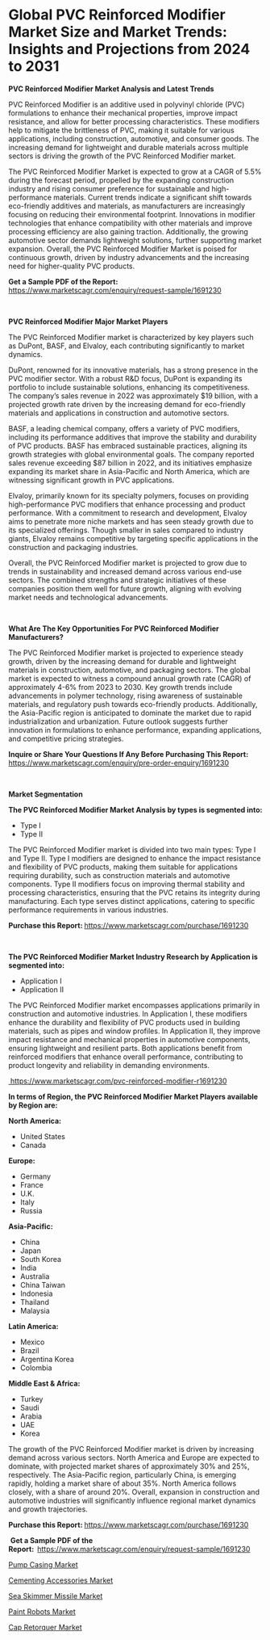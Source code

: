 <p><h1>Global PVC Reinforced Modifier Market Size and Market Trends: Insights and Projections from 2024 to 2031</h1></p><p><strong>PVC Reinforced Modifier Market Analysis and Latest Trends</strong></p>
<p><p>PVC Reinforced Modifier is an additive used in polyvinyl chloride (PVC) formulations to enhance their mechanical properties, improve impact resistance, and allow for better processing characteristics. These modifiers help to mitigate the brittleness of PVC, making it suitable for various applications, including construction, automotive, and consumer goods. The increasing demand for lightweight and durable materials across multiple sectors is driving the growth of the PVC Reinforced Modifier market.</p><p>The PVC Reinforced Modifier Market is expected to grow at a CAGR of 5.5% during the forecast period, propelled by the expanding construction industry and rising consumer preference for sustainable and high-performance materials. Current trends indicate a significant shift towards eco-friendly additives and materials, as manufacturers are increasingly focusing on reducing their environmental footprint. Innovations in modifier technologies that enhance compatibility with other materials and improve processing efficiency are also gaining traction. Additionally, the growing automotive sector demands lightweight solutions, further supporting market expansion. Overall, the PVC Reinforced Modifier Market is poised for continuous growth, driven by industry advancements and the increasing need for higher-quality PVC products.</p></p>
<p><strong>Get a Sample PDF of the Report:&nbsp;</strong> <a href="https://www.marketscagr.com/enquiry/request-sample/1691230?utm_campaign=1576&utm_medium=2&utm_source=Github&utm_content=ia&utm_term=19102024&utm_id=pvc-reinforced-modifier">https://www.marketscagr.com/enquiry/request-sample/1691230</a></p>
<p>&nbsp;</p>
<p><strong>PVC Reinforced Modifier Major Market Players</strong></p>
<p><p>The PVC Reinforced Modifier market is characterized by key players such as DuPont, BASF, and Elvaloy, each contributing significantly to market dynamics.</p><p>DuPont, renowned for its innovative materials, has a strong presence in the PVC modifier sector. With a robust R&D focus, DuPont is expanding its portfolio to include sustainable solutions, enhancing its competitiveness. The company’s sales revenue in 2022 was approximately $19 billion, with a projected growth rate driven by the increasing demand for eco-friendly materials and applications in construction and automotive sectors.</p><p>BASF, a leading chemical company, offers a variety of PVC modifiers, including its performance additives that improve the stability and durability of PVC products. BASF has embraced sustainable practices, aligning its growth strategies with global environmental goals. The company reported sales revenue exceeding $87 billion in 2022, and its initiatives emphasize expanding its market share in Asia-Pacific and North America, which are witnessing significant growth in PVC applications.</p><p>Elvaloy, primarily known for its specialty polymers, focuses on providing high-performance PVC modifiers that enhance processing and product performance. With a commitment to research and development, Elvaloy aims to penetrate more niche markets and has seen steady growth due to its specialized offerings. Though smaller in sales compared to industry giants, Elvaloy remains competitive by targeting specific applications in the construction and packaging industries.</p><p>Overall, the PVC Reinforced Modifier market is projected to grow due to trends in sustainability and increased demand across various end-use sectors. The combined strengths and strategic initiatives of these companies position them well for future growth, aligning with evolving market needs and technological advancements.</p></p>
<p>&nbsp;</p>
<p><strong>What Are The Key Opportunities For PVC Reinforced Modifier Manufacturers?</strong></p>
<p><p>The PVC Reinforced Modifier market is projected to experience steady growth, driven by the increasing demand for durable and lightweight materials in construction, automotive, and packaging sectors. The global market is expected to witness a compound annual growth rate (CAGR) of approximately 4-6% from 2023 to 2030. Key growth trends include advancements in polymer technology, rising awareness of sustainable materials, and regulatory push towards eco-friendly products. Additionally, the Asia-Pacific region is anticipated to dominate the market due to rapid industrialization and urbanization. Future outlook suggests further innovation in formulations to enhance performance, expanding applications, and competitive pricing strategies.</p></p>
<p><strong>Inquire or Share Your Questions If Any Before Purchasing This Report:</strong> <a href="https://www.marketscagr.com/enquiry/pre-order-enquiry/1691230?utm_campaign=1576&utm_medium=2&utm_source=Github&utm_content=ia&utm_term=19102024&utm_id=pvc-reinforced-modifier">https://www.marketscagr.com/enquiry/pre-order-enquiry/1691230</a></p>
<p>&nbsp;</p>
<p><strong>Market Segmentation</strong></p>
<p><strong>The PVC Reinforced Modifier Market Analysis by types is segmented into:</strong></p>
<p><ul><li>Type I</li><li>Type II</li></ul></p>
<p><p>The PVC Reinforced Modifier market is divided into two main types: Type I and Type II. Type I modifiers are designed to enhance the impact resistance and flexibility of PVC products, making them suitable for applications requiring durability, such as construction materials and automotive components. Type II modifiers focus on improving thermal stability and processing characteristics, ensuring that the PVC retains its integrity during manufacturing. Each type serves distinct applications, catering to specific performance requirements in various industries.</p></p>
<p><strong>Purchase this Report:&nbsp;</strong><a href="https://www.marketscagr.com/purchase/1691230?utm_campaign=1576&utm_medium=2&utm_source=Github&utm_content=ia&utm_term=19102024&utm_id=pvc-reinforced-modifier">https://www.marketscagr.com/purchase/1691230</a></p>
<p>&nbsp;</p>
<p><strong>The PVC Reinforced Modifier Market Industry Research by Application is segmented into:</strong></p>
<p><ul><li>Application I</li><li>Application II</li></ul></p>
<p><p>The PVC Reinforced Modifier market encompasses applications primarily in construction and automotive industries. In Application I, these modifiers enhance the durability and flexibility of PVC products used in building materials, such as pipes and window profiles. In Application II, they improve impact resistance and mechanical properties in automotive components, ensuring lightweight and resilient parts. Both applications benefit from reinforced modifiers that enhance overall performance, contributing to product longevity and reliability in demanding environments.</p></p>
<p><a href="https://www.marketscagr.com/pvc-reinforced-modifier-r1691230?utm_campaign=1576&utm_medium=2&utm_source=Github&utm_content=ia&utm_term=19102024&utm_id=pvc-reinforced-modifier">&nbsp;https://www.marketscagr.com/pvc-reinforced-modifier-r1691230</a></p>
<p><strong>In terms of Region, the PVC Reinforced Modifier Market Players available by Region are:</strong></p>
<p>
    <p> <strong> North America: </strong>
        <ul>
            <li>United States</li>
            <li>Canada</li>
        </ul>
        </p> 
    <p> <strong> Europe: </strong>
        <ul>
            <li>Germany</li>
            <li>France</li>
            <li>U.K.</li>
            <li>Italy</li>
            <li>Russia</li>
        </ul>
        </p> 
    <p> <strong> Asia-Pacific: </strong>
        <ul>
            <li>China</li>
            <li>Japan</li>
            <li>South Korea</li>
            <li>India</li>
            <li>Australia</li>
            <li>China Taiwan</li>
            <li>Indonesia</li>
            <li>Thailand</li>
            <li>Malaysia</li>
        </ul>
        </p> 
    <p> <strong> Latin America: </strong>
        <ul>
            <li>Mexico</li>
            <li>Brazil</li>
            <li>Argentina Korea</li>
            <li>Colombia</li>
        </ul>
        </p> 
    <p> <strong> Middle East & Africa: </strong>
        <ul>
            <li>Turkey</li>
            <li>Saudi</li>
            <li>Arabia</li>
            <li>UAE</li>
            <li>Korea</li>
        </ul>
    </p>
    </p>
<p><p>The growth of the PVC Reinforced Modifier market is driven by increasing demand across various sectors. North America and Europe are expected to dominate, with projected market shares of approximately 30% and 25%, respectively. The Asia-Pacific region, particularly China, is emerging rapidly, holding a market share of about 35%. North America follows closely, with a share of around 20%. Overall, expansion in construction and automotive industries will significantly influence regional market dynamics and growth trajectories.</p></p>
<p><strong>Purchase this Report: </strong><a href="https://www.marketscagr.com/purchase/1691230?utm_campaign=1576&utm_medium=2&utm_source=Github&utm_content=ia&utm_term=19102024&utm_id=pvc-reinforced-modifier">https://www.marketscagr.com/purchase/1691230</a></p>
<p>&nbsp;<strong>Get a Sample PDF of the Report:&nbsp;&nbsp;</strong><a href="https://www.marketscagr.com/enquiry/request-sample/1691230?utm_campaign=1576&utm_medium=2&utm_source=Github&utm_content=ia&utm_term=19102024&utm_id=pvc-reinforced-modifier">https://www.marketscagr.com/enquiry/request-sample/1691230</a></p>
<p><strong></strong></p>
<p><p><a href="https://www.linkedin.com/pulse/booming-pump-casing-market-sector-analysis-growth-projections-zecqf?utm_campaign=1576&utm_medium=2&utm_source=Github&utm_content=ia&utm_term=19102024&utm_id=pvc-reinforced-modifier">Pump Casing Market</a></p><p><a href="https://www.linkedin.com/pulse/future-ready-strategic-insights-global-cementing-accessories-8mduf?utm_campaign=1576&utm_medium=2&utm_source=Github&utm_content=ia&utm_term=19102024&utm_id=pvc-reinforced-modifier">Cementing Accessories Market</a></p><p><a href="https://www.linkedin.com/pulse/sea-skimmer-missile-market-segmentation-geographical-regions-forcast-fcrcf?utm_campaign=1576&utm_medium=2&utm_source=Github&utm_content=ia&utm_term=19102024&utm_id=pvc-reinforced-modifier">Sea Skimmer Missile Market</a></p><p><a href="https://www.linkedin.com/pulse/emerging-paint-robots-market-opportunities-analysis-investors-sj2jf?utm_campaign=1576&utm_medium=2&utm_source=Github&utm_content=ia&utm_term=19102024&utm_id=pvc-reinforced-modifier">Paint Robots Market</a></p><p><a href="https://issuu.com/reportprime-2/docs/cap-retorquer-market-size-2030.pptx?utm_campaign=1576&utm_medium=2&utm_source=Github&utm_content=ia&utm_term=19102024&utm_id=pvc-reinforced-modifier">Cap Retorquer Market</a></p></p>